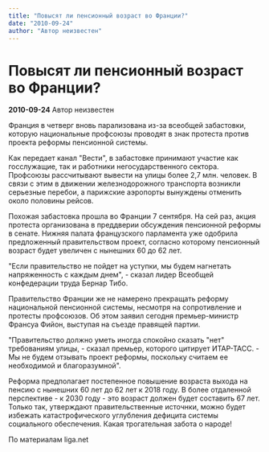 ```yaml
---
title: "Повысят ли пенсионный возраст во Франции?"
date: "2010-09-24"
author: "Автор неизвестен"
---
```


# Повысят ли пенсионный возраст во Франции?

**2010-09-24** Автор неизвестен

Франция в четверг вновь парализована из-за всеобщей забастовки, которую национальные профсоюзы проводят в знак протеста против проекта реформы пенсионной системы.

Как передает канал "Вести", в забастовке принимают участие как госслужащие, так и работники негосударственного сектора. Профсоюзы рассчитывают вывести на улицы более 2,7 млн. человек. В связи с этим в движении железнодорожного транспорта возникли серьезные перебои, а парижские аэропорты вынуждены отменить около половины рейсов.

Похожая забастовка прошла во Франции 7 сентября. На сей раз, акция протеста организована в преддверии обсуждения пенсионной реформы в сенате. Нижняя палата французского парламента уже одобрила предложенный правительством проект, согласно которому пенсионный возраст будет увеличен с нынешних 60 до 62 лет.

"Если правительство не пойдет на уступки, мы будем нагнетать напряженность с каждым днем", - сказал лидер Всеобщей конфедерации труда Бернар Тибо.

Правительство Франции же не намерено прекращать реформу национальной пенсионной системы, несмотря на сопротивление и протесты профсоюзов. Об этом заявил сегодня премьер-министр Франсуа Фийон, выступая на съезде правящей партии.

"Правительство должно уметь иногда спокойно сказать "нет" требованиям улицы, - сказал премьер, которого цитирует ИТАР-ТАСС. - Мы не будем отзывать проект реформы, поскольку считаем ее необходимой и благоразумной".

Реформа предполагает постепенное повышение возраста выхода на пенсию с нынешних 60 лет до 62 лет к 2018 году. В более отдаленной перспективе - к 2030 году - это возраст должен будет составить 67 лет. Только так, утверждают правительственные источнки, можно будет избежать катастрофического углубления дефицита системы социального обеспечения. Какая трогательная забота о народе!

По материалам liga.net